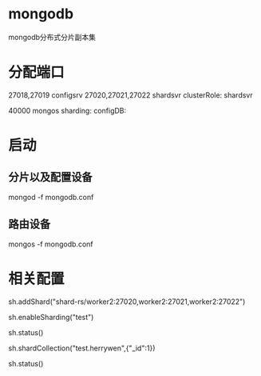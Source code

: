 # mongodb
mongodb分布式分片副本集
# 分配端口
27018,27019   configsrv
27020,27021,27022   shardsvr
   clusterRole: shardsvr


40000    mongos
sharding:
   configDB: <string>

# 启动
## 分片以及配置设备
mongod -f mongodb.conf
## 路由设备
mongos -f mongodb.conf


# 相关配置
sh.addShard("shard-rs/worker2:27020,worker2:27021,worker2:27022")  



sh.enableSharding("test")  


sh.status()  


sh.shardCollection("test.herrywen",{"_id":1})  



sh.status()
